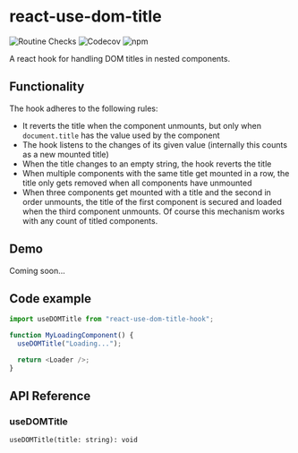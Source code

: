 # react-use-dom-title

![Routine Checks](https://github.com/kreyoo/react-use-dom-title-hook/actions/workflows/test.yml/badge.svg)
![Codecov](https://img.shields.io/codecov/c/gh/kreyoo/react-use-dom-title-hook?style=plastic)
![npm](https://img.shields.io/npm/dm/react-use-dom-title-hook?style=plastic)

A react hook for handling DOM titles in nested components.

## Functionality

The hook adheres to the following rules:

- It reverts the title when the component unmounts, but only when `document.title` has the value used by the component
- The hook listens to the changes of its given value (internally this counts as a new mounted title)
- When the title changes to an empty string, the hook reverts the title
- When multiple components with the same title get mounted in a row, the title only gets removed when all components have unmounted
- When three components get mounted with a title and the second in order unmounts, the title of the first component is secured and loaded when the third component unmounts. Of course this mechanism works with any count of titled components.

## Demo

Coming soon...

## Code example

```typescript
import useDOMTitle from "react-use-dom-title-hook";

function MyLoadingComponent() {
  useDOMTitle("Loading...");

  return <Loader />;
}
```

## API Reference

### useDOMTitle

`useDOMTitle(title: string): void`
